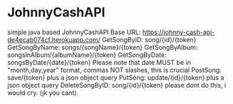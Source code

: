 # JohnnyCashAPI
simple java based JohnnyCashAPI
Base URL: https://johnny-cash-api-de4ecab074cf.herokuapp.com/
GetSongByID: song/{id}/{token}
GetSongByName: songs/{songName}/{token}
GetSongByAlbum: songsInAlbum/{albumName}/{token}
GetSongByDate: songsByDate/{date}/{token} Please note that date MUST be in "month,day,year" format, commas NOT slashes, this is crucial
PostSong: save/{token} plus a json object query
PutSong: update/{id}/{token} plus a json object query
DeleteSongByID: song/{id}/{token} please dont do this, i would cry. (jk you cant).
